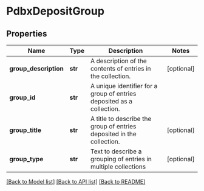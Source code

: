 # PdbxDepositGroup

## Properties
Name | Type | Description | Notes
------------ | ------------- | ------------- | -------------
**group_description** | **str** | A description of the contents of entries in the collection. | [optional] 
**group_id** | **str** | A unique identifier for a group of entries deposited as a collection. | 
**group_title** | **str** | A title to describe the group of entries deposited in the collection. | [optional] 
**group_type** | **str** | Text to describe a grouping of entries in multiple collections | [optional] 

[[Back to Model list]](../README.md#documentation-for-models) [[Back to API list]](../README.md#documentation-for-api-endpoints) [[Back to README]](../README.md)

